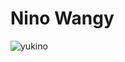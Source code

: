 <h1>Nino Wangy</h1>
<img src="https://static.wikia.nocookie.net/yahari/images/9/91/Yukino_S206.png/revision/latest?cb=20150515055352" alt="yukino">
